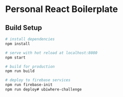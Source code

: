 # Personal React Boilerplate

## Build Setup

``` bash
# install dependencies
npm install

# serve with hot reload at localhost:8080
npm start

# build for production 
npm run build

# deploy to firebase services 
npm run firebase-init
npm run deploy# ubiwhere-challenge
